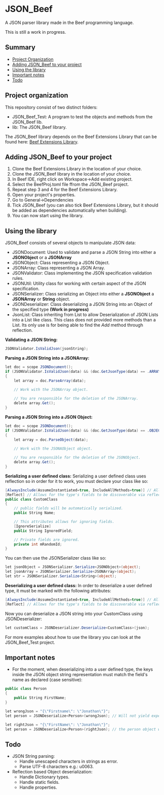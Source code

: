 # JSON_Beef
A JSON parser library made in the Beef programming language.

This is still a work in progress.

## Summary
- [Project Organization](#project-organization)
- [Adding JSON_Beef to your project](#Adding-JSON_Beef-to-your-project)
- [Using the library](#Using-the-library)
- [Important notes](#Important-notes)
- [Todo](#Todo)

## Project organization
This repository consist of two distinct folders:
- JSON_Beef_Test: A program to test the objects and methods from the JSON_Beef lib.
- lib: The JSON_Beef library.

The JSON_Beef library depends on the Beef Extensions Library that can be found here: [Beef Extensions Library](https://github.com/Jonathan-Racaud/Beef-Extensions-Lib).

## Adding JSON_Beef to your project
1. Clone the Beef Extensions Library in the location of your choice.
2. Clone the JSON_Beef library in the location of your choice.
3. In Beef IDE, right click on Workspace->Add existing project.
4. Select the BeefProj.toml file ffrom the JSON_Beef project.
5. Repeat step 3 and 4 for the Beef Extensions Library.
6. Open your project's properties.
7. Go to General->Dependencies
8. Tick JSON_Beef (you can also tick Beef Extensions Library, but it should be added as dependencies automatically when building).
9. You can now start using the library.


## Using the library
JSON_Beef consists of several objects to manipulate JSON data:
- JSONDocument: Used to validate and parse a JSON String into either a **JSONObject** or a **JSONArray**
- JSONObject: Class representing a JSON Object.
- JSONArray: Class representing a JSON Array.
- JSONValidator: Class implementing the JSON specification validation rules.
- JSONUtil: Utility class for working with certain aspect of the JSON specification.
- JSONSerializer: Class serializing an Object into either a **JSONObject** a **JSONArray** or **String** object.
- JSONDeserializer: Class deserializing a JSON String into an Object of the specified type **(Work in progress)**
- JsonList<T>: Class inheriting from List<T> to allow Deserialization of JSON Lists into a List<T> like class. This class does not provided more methods than a List<T>. Its only use is for being able to find the *Add* method through reflection.

**Validating a JSON String:**
```c#
JSONValidator.IsValidJson(jsonString);
```

**Parsing a JSON String into a JSONArray:**
```c#
let doc = scope JSONDocument();
if (JSONValidator.IsValidJson(data) && (doc.GetJsonType(data) == .ARRAY))
{
    let array = doc.ParseArray(data);
    
    // Work with the JSONArray object.

    // You are responsible for the deletion of the JSONArray.
    delete array.Get();
}
```

**Parsing a JSON String into a JSON Object:**
```c#
let doc = scope JSONDocument();
if (JSONValidator.IsValidJson(data) && (doc.GetJsonType(data) == .OBJECT))
{
    let array = doc.ParseObject(data);
    
    // Work with the JSONAObject object.

    // You are responsible for the deletion of the JSONObject.
    delete array.Get();
}
```

**Serializing a user defined class:**
Serializing a user defined class uses reflection so in order for it to work, you must declare your class like so:
```c#
[AlwaysInclude(AssumeInstantiated=true, IncludeAllMethods=true)] // Allows for the type to be created via reflection (used by the Deserializer).
[Reflect] // Allows for the type's fields to be discoverable via reflection in order to serialize them.
public class CustomClass
{
    // public fields will be automatically serialized.
    public String Name;

    // This attributes allows for ignoring fields.
    [IgnoreSerialize]
    public String IgnoredField;

    // Private fields are ignored.
    private int mRandomId;
}
```

You can then use the JSONSerializer class like so:
```c#
let jsonObject = JSONSerializer.Serialize<JSONObject>(object);
let jsonArray = JSONSerializer.Serialize<JSONArray>(object);
let str = JSONSerializer.Serialize<String>(object);
```

**Deserializing a user defined class:**
In order to deserialize a user defined type, it must be marked with the following attributes:
```c#
[AlwaysInclude(AssumeInstantiated=true, IncludeAllMethods=true)] // Allows for the type to be created via reflection (used by the Deserializer).
[Reflect] // Allows for the type's fields to be discoverable via reflection in order to serialize them.
```

Now you can deserialize a JSON string into your CustomClass using JSONDeserializer:
```c#
let customClass = JSONDeserializer.Deserialize<CustomClass>(json);
```

For more examples about how to use the library you can look at the JSON_Beef_Test project.

## Important notes
- For the moment, when deserializing into a user defined type, the keys inside the JSON object string representation must match the field's name as declared (case sensitive):

```c#
public class Person
{
    public String FirstName;
}

let wrongJson = "{\"Firstname\": \"Jonathan\"}";
let person = JSONDeserialize<Person>(wrongJson); // Will not yield expected results because the type Person doesn't have a field named: Firstname.

let rightJson = "{\"FirstName\": \"Jonathan\"}";
let person = JSONDeserialize<Person>(rightJson); // the person object will successfully be serialized.
```

## Todo
- JSON String parsing:
  - Handle unescaped characters in strings as error.
  - Parse UTF-8 characters e.g.: u0063.
- Reflection based Object deserialization:
  - Handle Dictionary types.
  - Handle static fields.
  - Handle properties.